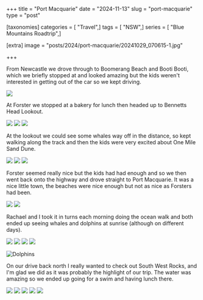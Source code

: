 +++
title = "Port Macquarie"
date = "2024-11-13"
slug = "port-macquarie"
type = "post"

[taxonomies]
categories = [ "Travel",]
tags = [ "NSW",]
series = [ "Blue Mountains Roadtrip",]

[extra]
image = "posts/2024/port-macquarie/20241029_070615-1.jpg"

+++

From Newcastle we drove through to Boomerang Beach and Booti Booti, which we briefly stopped at and looked amazing but the kids weren't interested in getting out of the car so we kept driving. 

![](20241028_124045.jpg) 

At Forster we stopped at a bakery for lunch then headed up to Bennetts Head Lookout. 

![](20241028_132253.jpg) ![](20241028_135103.jpg) ![](20241028_141232.jpg) 

At the lookout we could see some whales way off in the distance, so kept walking along the track and then the kids were very excited about One Mile Sand Dune.

![](20241028_142043.jpg) ![](20241028_142334.jpg) ![](20241028_143110.jpg) 

Forster seemed really nice but the kids had had enough and so we then went back onto the highway and drove straight to Port Macquarie. It was a nice little town, the beaches were nice enough but not as nice as Forsters had been. 

![](20241028_173159.jpg) 
![](20241028_173446.jpg) 

Rachael and I took it in turns each morning doing the ocean walk and both ended up seeing whales and dolphins at sunrise (although on different days).

![](20241028_174847.jpg) ![](20241029_063904-1.jpg) ![](20241029_070615-1.jpg) ![](20241029_085026.jpg) 

![Dolphins](20241030_061532.jpg) 

On our drive back north I really wanted to check out South West Rocks, and I'm glad we did as it was probably the highlight of our trip. The water was amazing so we ended up going for a swim and having lunch there. 

![](20241030_092835.jpg) ![](20241030_092839.jpg) ![](20241030_094745.jpg) ![](20241030_094946.jpg) ![](20241030_100859.jpg)